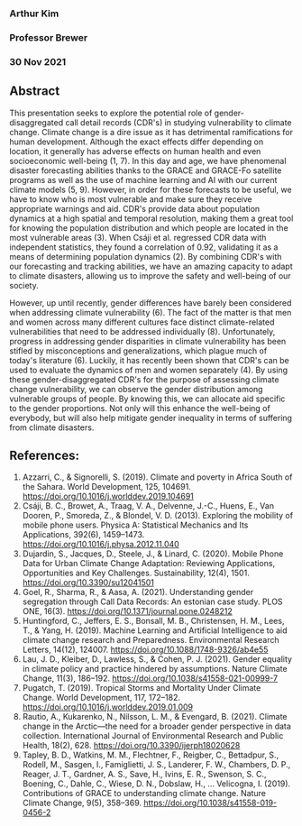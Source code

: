 ### Arthur Kim
### Professor Brewer
### 30 Nov 2021

## Abstract

This presentation seeks to explore the potential role of gender-disaggregated call detail records (CDR's) in studying vulnerability to climate change. Climate change is a dire issue as it has detrimental ramifications for human development. Although the exact effects differ depending on location, it generally has adverse effects on human health and even socioeconomic well-being (1, 7). In this day and age, we have phenomenal disaster forecasting abilities thanks to the GRACE and GRACE-Fo satellite programs as well as the use of machine learning and AI with our current climate models (5, 9). However, in order for these forecasts to be useful, we have to know who is most vulnerable and make sure they receive appropriate warnings and aid. CDR's provide data about population dynamics at a high spatial and temporal resolution, making them a great tool for knowing the population distribution and which people are located in the most vulnerable areas (3). When Csáji et al. regressed CDR data with independent statistics, they found a correlation of 0.92, validating it as a means of determining population dynamics (2). By combining CDR's with our forecasting and tracking abilities, we have an amazing capacity to adapt to climate disasters, allowing us to improve the safety and well-being of our society.

However, up until recently, gender differences have barely been considered when addressing climate vulnerability (6). The fact of the matter is that men and women across many different cultures face distinct climate-related vulnerabilities that need to be addressed individually (8).  Unfortunately, progress in addressing gender disparities in climate vulnerability has been stifled by misconceptions and generalizations, which plague much of today's literature (6). Luckily, it has recently been shown that CDR's can be used to evaluate the dynamics of men and women separately (4). By using these gender-disaggregated CDR's for the purpose of assessing climate change vulnerability, we can observe the gender distribution among vulnerable groups of people. By knowing this, we can allocate aid specific to the gender proportions. Not only will this enhance the well-being of everybody, but will also help mitigate gender inequality in terms of suffering from climate disasters.  

## References:
1. Azzarri, C., & Signorelli, S. (2019). Climate and poverty in Africa South of the Sahara. World Development, 125, 104691. https://doi.org/10.1016/j.worlddev.2019.104691
2. Csáji, B. C., Browet, A., Traag, V. A., Delvenne, J.-C., Huens, E., Van Dooren, P., Smoreda, Z., & Blondel, V. D. (2013). Exploring the mobility of mobile phone users. Physica A: Statistical Mechanics and Its Applications, 392(6), 1459–1473. https://doi.org/10.1016/j.physa.2012.11.040
3. Dujardin, S., Jacques, D., Steele, J., & Linard, C. (2020). Mobile Phone Data for Urban Climate Change Adaptation: Reviewing Applications, Opportunities and Key Challenges. Sustainability, 12(4), 1501. https://doi.org/10.3390/su12041501
4. Goel, R., Sharma, R., & Aasa, A. (2021). Understanding gender segregation through Call Data Records: An estonian case study. PLOS ONE, 16(3). https://doi.org/10.1371/journal.pone.0248212
5. Huntingford, C., Jeffers, E. S., Bonsall, M. B., Christensen, H. M., Lees, T., & Yang, H. (2019). Machine Learning and Artificial Intelligence to aid climate change research and Preparedness. Environmental Research Letters, 14(12), 124007. https://doi.org/10.1088/1748-9326/ab4e55
6. Lau, J. D., Kleiber, D., Lawless, S., & Cohen, P. J. (2021). Gender equality in climate policy and practice hindered by assumptions. Nature Climate Change, 11(3), 186–192. https://doi.org/10.1038/s41558-021-00999-7
7. Pugatch, T. (2019). Tropical Storms and Mortality Under Climate Change. World Development, 117, 172–182. https://doi.org/10.1016/j.worlddev.2019.01.009
8. Rautio, A., Kukarenko, N., Nilsson, L. M., & Evengard, B. (2021). Climate change in the Arctic—the need for a broader gender perspective in data collection. International Journal of Environmental Research and Public Health, 18(2), 628. https://doi.org/10.3390/ijerph18020628
9. Tapley, B. D., Watkins, M. M., Flechtner, F., Reigber, C., Bettadpur, S., Rodell, M., Sasgen, I., Famiglietti, J. S., Landerer, F. W., Chambers, D. P., Reager, J. T., Gardner, A. S., Save, H., Ivins, E. R., Swenson, S. C., Boening, C., Dahle, C., Wiese, D. N., Dobslaw, H., … Velicogna, I. (2019). Contributions of GRACE to understanding climate change. Nature Climate Change, 9(5), 358–369. https://doi.org/10.1038/s41558-019-0456-2
